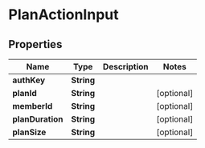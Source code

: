 # PlanActionInput

## Properties
Name | Type | Description | Notes
------------ | ------------- | ------------- | -------------
**authKey** | **String** |  | 
**planId** | **String** |  |  [optional]
**memberId** | **String** |  |  [optional]
**planDuration** | **String** |  |  [optional]
**planSize** | **String** |  |  [optional]
